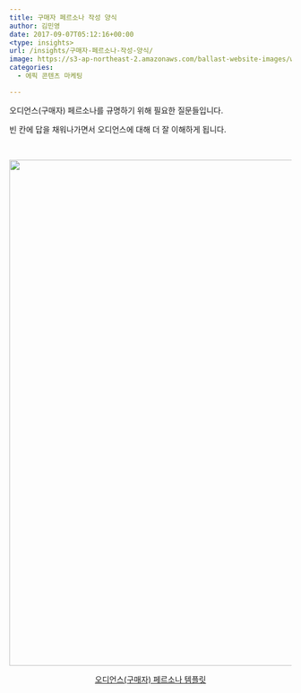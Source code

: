 ```yaml
---
title: 구매자 페르소나 작성 양식
author: 김민영
date: 2017-09-07T05:12:16+00:00
<type: insights>
url: /insights/구매자-페르소나-작성-양식/
image: https://s3-ap-northeast-2.amazonaws.com/ballast-website-images/wp-content/uploads/2017/09/15105822/Screen-Shot-2017-09-07-at-2.08.45-PM.png
categories:
  - 에픽 콘텐츠 마케팅

---
```

오디언스(구매자) 페르소나를 규명하기 위해 필요한 질문들입니다.

빈 칸에 답을 채워나가면서 오디언스에 대해 더 잘 이해하게 됩니다.

&nbsp;

[<img class="size-full wp-image-53319 aligncenter" src="https://ballast.co.kr/wp-content/uploads/2017/09/Screen-Shot-2017-09-07-at-2.08.45-PM.png" alt="" width="638" height="904" srcset="https://s3-ap-northeast-2.amazonaws.com/ballast-website-images/wp-content/uploads/2017/09/15105822/Screen-Shot-2017-09-07-at-2.08.45-PM.png 638w, https://s3-ap-northeast-2.amazonaws.com/ballast-website-images/wp-content/uploads/2017/09/15105822/Screen-Shot-2017-09-07-at-2.08.45-PM-212x300.png 212w" sizes="(max-width: 638px) 100vw, 638px" />][1]

<p style="text-align: center;">
  <a href="/files/persona_template.pdf">오디언스(구매자) 페르소나 템플릿</a>
</p>

 [1]: /files/persona_template.pdf